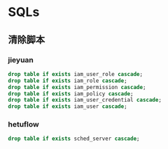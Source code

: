 # SQLs

## 清除脚本

### jieyuan

```sql
drop table if exists iam_user_role cascade;
drop table if exists iam_role cascade;
drop table if exists iam_permission cascade;
drop table if exists iam_policy cascade;
drop table if exists iam_user_credential cascade;
drop table if exists iam_user cascade;
```

### hetuflow

```sql
drop table if exists sched_server cascade;
```
